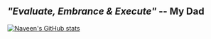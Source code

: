 ## *"Evaluate, Embrance & Execute"* -- **My Dad**

[![Naveen's GitHub stats](https://github-readme-stats.vercel.app/api?username=naveenkendyala&count_private=true&show_icons=true&theme=tokyonight&include_all_commits=true)](https://github.com/anuraghazra/github-readme-stats)
